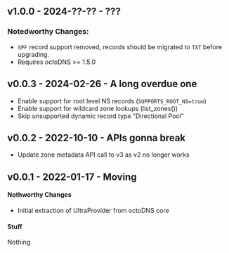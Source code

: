 ## v1.0.0 - 2024-??-?? - ???

### Notedworthy Changes:

* `SPF` record support removed, records should be migrated to `TXT` before
  upgrading.
* Requires octoDNS >= 1.5.0

## v0.0.3 - 2024-02-26 - A long overdue one

* Enable support for root level NS records (`SUPPORTS_ROOT_NS=true`)
* Enable support for wildcard zone lookups (list_zones())
* Skip unsupported dynamic record type "Directional Pool"

## v0.0.2 - 2022-10-10 - APIs gonna break

* Update zone metadata API call to v3 as v2 no longer works

## v0.0.1 - 2022-01-17 - Moving

#### Nothworthy Changes

* Initial extraction of UltraProvider from octoDNS core

#### Stuff

Nothing
